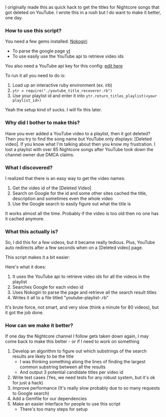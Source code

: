 I originally made this as quick hack to get the titles for Nightcore songs that got deleted on YouTube. I wrote this in a rush but I do want to make it better, one day.

### How to use this script?
You need a few gems installed:
[Nokogiri](https://github.com/sparklemotion/nokogiri)
- To parse the google page
[yt](https://github.com/Fullscreen/yt)
- To use easily use the YouTube api to retrieve video ids

You also need a YouTube api key for this config: [edit here](https://github.com/Oniiko/youtube_title_recoverer/blob/master/youtube_title_recoverer.rb#L10)

To run it all you need to do is:
1. Load up an interactive ruby environment (ex. irb)
2. `ytr = require("./youtube_title_recoverer.rb")`
3. Use your playlist id and enter it into `ytr.return_titles_playlist(<your playlist_id>)`

Yeah the setup kind of sucks. I will fix this later.

### Why did I bother to make this?

Have you ever added a YouTube video to a playlist, then it got deleted? Then you try to find the song name but YouTube only displays: [Deleted video]. If you know what I'm talking about then you know my frustration. I lost a playlist with over 85 Nightcore songs after YouTube took down the channel owner due DMCA claims.

### What I discovered?

I realized that there is an easy way to get the video names:

1. Get the video id of the [Deleted Video]
2. Search on Google for the id and some other sites cached the title, description and sometimes even the whole video
3. Use the Google search to easily figure out what the title is

It works almost all the time. Probably if the video is too old then no one has it cached anymore.

### What this actually is?

So, I did this for a few videos, but it became really tedious. Plus, YouTube auto redirects after a few seconds when on a [Deleted video] page.

This script makes it a bit easier:

Here's what it does:
1. It uses the YouTube api to retrieve video ids for all the videos in the playlist
2. Searches Google for each video id
3. Uses Nokogiri to parse the page and retrieve all the search result titles
4. Writes it all to a file titled "youtube-playlist-<your playlist id>.rb"

It's brute force, not smart, and very slow (think a minute for 80 videos), but it got the job done.

### How can we make it better?
    
If one day the Nightcore channel I follow gets taken down again, I may come back to make this better - or if I need to work on something

1. Develop an algorithm to figure out which substrings of the search results are likely to be the title
	- I was thinking something along the lines of finding the largest common substring between all the results
	- And output 3 potential candidate titles per video id
2. Write test cases (Yes, we need tests for any robust system, but it's ok for just a hack)
3. Improve performance (It's really slow probably due to so many requests to Google search)
4. Add a Gemfile for our dependencies
5. Make an easier interface for people to use this script
	- There's too many steps for setup
